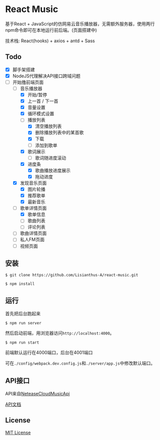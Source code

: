 # React Music
基于React + JavaScript的仿网易云音乐播放器，无需额外服务器，使用两行npm命令即可在本地运行前后端。(页面搭建中)

技术栈: React(hooks) + axios + antd + Sass

## Todo
- [x] 脚手架搭建
- [x] NodeJS代理解决API接口跨域问题
- [ ] 开始撸前端页面
    - [ ] 音乐播放器
        - [x] 开始/暂停
        - [x] 上一首 / 下一首
        - [x] 音量设置
        - [x] 循环模式设置
        - [ ] 播放列表
            - [x] 清空播放列表
            - [x] 删除播放列表中的某首歌
            - [x] 下载
            - [ ] 添加到歌单
        - [x] 歌词展示
            - [ ] 歌词随进度滚动
        - [x] 进度条
            - [x] 歌曲播放进度展示
            - [x] 拖动进度
    
    - [x] 发现音乐页面
        - [x] 图片轮播
        - [x] 推荐歌单
        - [x] 最新音乐
    - [ ] 歌单详情页面
        - [x] 歌单信息
        - [ ] 歌曲列表
        - [ ] 评论列表
    - [ ] 歌曲详情页面
    - [ ] 私人FM页面
    - [ ] 视频页面

## 安装
```
$ git clone https://github.com/Lisianthus-A/react-music.git

$ npm install
```

## 运行
首先把后台跑起来
```
$ npm run server
```
然后启动前端，用浏览器访问`http://localhost:4000`。
```
$ npm run start
```
前端默认运行在4000端口，后台在4001端口

可在`./config/webpack.dev.config.js`和`./server/app.js`中修改默认端口。

## API接口
API来自[NeteaseCloudMusicApi](https://github.com/Binaryify/NeteaseCloudMusicApi)

[API文档](https://binaryify.github.io/NeteaseCloudMusicApi)

## License
[MIT License](http://opensource.org/licenses/MIT)